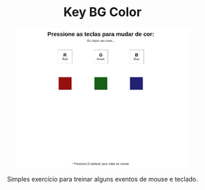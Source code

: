 <h1 align="center">Key BG Color</h1>

<div align="center">
  <img src="./assets/key-bg-color.png" width="400px" />
</div>

<p></p>
<p align="center">Simples exercício para treinar alguns eventos de mouse e teclado.</p>
